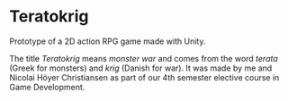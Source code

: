 # Teratokrig

Prototype of a 2D action RPG game made with Unity.

The title  *Teratokrig* means *monster war* and comes from the word *terata* (Greek for monsters) and *krig* (Danish for war).
It was made by me and Nicolai Höyer Christiansen as part of our 4th semester elective course in Game Development.
